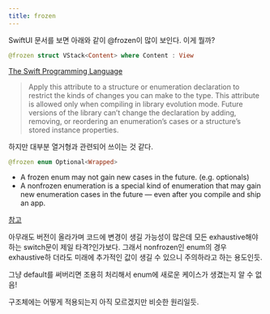 ```yaml
---
title: frozen
---
```


SwiftUI 문서를 보면 아래와 같이 @frozen이 많이 보인다. 이게 뭘까?

```swift
@frozen struct VStack<Content> where Content : View
```

[The Swift Programming Language](https://docs.swift.org/swift-book/ReferenceManual/Attributes.html)

> Apply this attribute to a structure or enumeration declaration to restrict the
> kinds of changes you can make to the type. This attribute is allowed only when
> compiling in library evolution mode. Future versions of the library can’t
> change the declaration by adding, removing, or reordering an enumeration’s
> cases or a structure’s stored instance properties.

하지만 대부분 열거형과 관련되어 쓰이는 것 같다.

```swift
@frozen enum Optional<Wrapped>
```

- A frozen enum may not gain new cases in the future. (e.g. optionals)
- A nonfrozen enumeration is a special kind of enumeration that may gain new
  enumeration cases in the future — even after you compile and ship an app.

[참고](https://useyourloaf.com/blog/swift-5-frozen-enums/)

아무래도 버전이 올라가며 코드에 변경이 생길 가능성이 많은데 모든 exhaustive해야
하는 switch문이 제일 타격?인가보다. 그래서 nonfrozen인 enum의 경우 exhaustive하
더라도 미래에 추가적인 값이 생길 수 있으니 주의하라고 하는 용도인듯.

그냥 default를 써버리면 조용히 처리해서 enum에 새로운 케이스가 생겼는지 알 수 없
음!

구조체에는 어떻게 적용되는지 아직 모르겠지만 비슷한 원리일듯.
